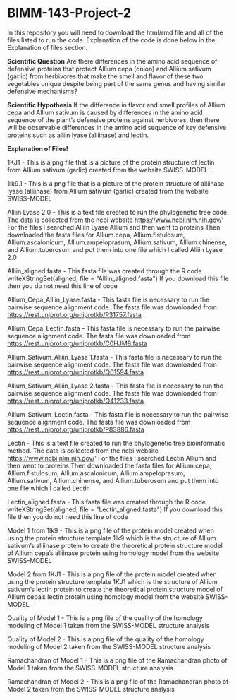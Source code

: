 # BIMM-143-Project-2

In this repository you will need to download the html/rmd file and all of the files listed to run the code. Explanation of the code is done below in the Explanation of files section.

**Scientific Question**
Are there differences in the amino acid sequence of defensive proteins that protect Allium cepa (onion) and Allium sativum (garlic) from herbivores that make the smell and flavor of these two vegetables unique despite being part of the same genus and having similar defensive mechanisms?

**Scientific Hypothesis**
If the difference in flavor and smell profiles of Allium cepa and Allium sativum is caused by differences in the amino acid sequence of the plant’s defensive proteins against herbivores, then there will be observable differences in the amino acid sequence of key defensive proteins such as alliin lyase (alliinase) and lectin. 

**Explanation of Files!**

1KJ1 - This is a png file that is a picture of the protein structure of lectin from Allium sativum (garlic) created from the website SWISS-MODEL.

1lk9.1 - This is a png file that is a picture of the protein structure of alliinase lyase (alliinase) from Allium sativum (garlic) created from the website SWISS-MODEL

Alliin Lyase 2.0 - This is a text file created to run the phylogenetic tree code. The data is collected from the ncbi website https://www.ncbi.nlm.nih.gov/' 
For the files I searched Alliin Lyase Allium and then went to proteins
Then downloaded the fasta files for Allium.cepa, Allium.fistulosum, Allium.ascalonicum, Allium.ampeloprasum, Allium.sativum, Allium.chinense, and Allium.tuberosum and put them into one file which I called Alliin Lyase 2.0

Alliin_aligned.fasta - This fasta file was created through the R code 
writeXStringSet(aligned,
                file = "Alliin_aligned.fasta")
If you download this file then you do not need this line of code

Allium_Cepa_Alliin_Lyase.fasta - This fasta file is necessary to run the pairwise sequence alignment code. The fasta file was downloaded from https://rest.uniprot.org/uniprotkb/P31757.fasta

Allium_Cepa_Lectin.fasta - This fasta file is necessary to run the pairwise sequence alignment code. The fasta file was downloaded from https://rest.uniprot.org/uniprotkb/C0HJM8.fasta

Allium_Sativum_Alliin_Lyase 1.fasta - This fasta file is necessary to run the pairwise sequence alignment code. The fasta file was downloaded from https://rest.uniprot.org/uniprotkb/Q01594.fasta

Allium_Sativum_Alliin_Lyase 2.fasta - This fasta file is necessary to run the pairwise sequence alignment code. The fasta file was downloaded from https://rest.uniprot.org/uniprotkb/Q41233.fasta

Allium_Sativum_Lectin.fasta - This fasta file is necessary to run the pairwise sequence alignment code. The fasta file was downloaded from  https://rest.uniprot.org/uniprotkb/P83886.fasta

Lectin - This is a text file created to run the phylogenetic tree bioinformatic method. The data is collected from the ncbi website https://www.ncbi.nlm.nih.gov/' 
For the files I searched Lectin Allium and then went to proteins
Then downloaded the fasta files for Allium.cepa, Allium.fistulosum, Allium.ascalonicum, Allium.ampeloprasum, Allium.sativum, Allium.chinense, and Allium.tuberosum and put them into one file which I called Lectin

Lectin_aligned.fasta - This fasta file was created through the R code 
writeXStringSet(aligned,
                file = "Lectin_aligned.fasta")
If you download this file then you do not need this line of code

Model 1 from 1lk9 - This is a png file of the protein model created when using the protein structure template 1lk9 which is the structure of Allium sativum’s alliinase protein to create the theoretical protein structure model of Allium cepa’s alliinase protein using homology model from the website SWISS-MODEL

Model 2 from 1KJ1 - This is a png file of the protein model created when using the protein structure template 1KJ1 which is the structure of Allium sativum’s lectin protein to create the theoretical protein structure model of Allium cepa’s lectin protein using homology model from the website SWISS-MODEL

Quality of Model 1 - This is a png file of the quality of the homology modeling of Model 1 taken from the SWISS-MODEL structure analysis 

Quality of Model 2 - This is a png file of the quality of the homology modeling of Model 2 taken from the SWISS-MODEL structure analysis

Ramachandran of Model 1 - This is a png file of the Ramachandran photo of Model 1 taken from the SWISS-MODEL structure analysis

Ramachandran of Model 2 - This is a png file of the Ramachandran photo of Model 2 taken from the SWISS-MODEL structure analysis
